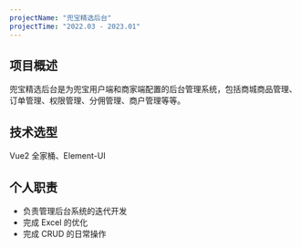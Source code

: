 ```yaml
---
projectName: "兜宝精选后台"
projectTime: "2022.03 - 2023.01"
---
```


## 项目概述

兜宝精选后台是为兜宝用户端和商家端配置的后台管理系统，包括商城商品管理、订单管理、权限管理、分佣管理、商户管理等等。

## 技术选型

Vue2 全家桶、Element-UI

## 个人职责

- 负责管理后台系统的迭代开发
- 完成 Excel 的优化
- 完成 CRUD 的日常操作
